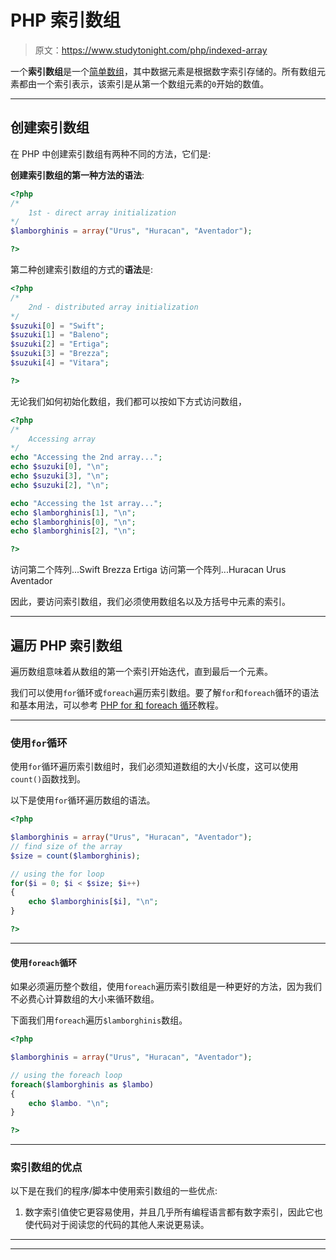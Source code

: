 # PHP 索引数组

> 原文：<https://www.studytonight.com/php/indexed-array>

一个**索引数组**是一个[简单数组](php-arrays)，其中数据元素是根据数字索引存储的。所有数组元素都由一个索引表示，该索引是从第一个数组元素的`0`开始的数值。

* * *

## 创建索引数组

在 PHP 中创建索引数组有两种不同的方法，它们是:

**创建索引数组的第一种方法的语法**:

```php
<?php
/* 
    1st - direct array initialization
*/
$lamborghinis = array("Urus", "Huracan", "Aventador");

?>
```

第二种创建索引数组的方式的**语法**是:

```php
<?php
/* 
    2nd - distributed array initialization
*/
$suzuki[0] = "Swift";
$suzuki[1] = "Baleno";
$suzuki[2] = "Ertiga";
$suzuki[3] = "Brezza";
$suzuki[4] = "Vitara";

?>
```

无论我们如何初始化数组，我们都可以按如下方式访问数组，

```php
<?php
/* 
    Accessing array
*/
echo "Accessing the 2nd array...";
echo $suzuki[0], "\n";
echo $suzuki[3], "\n";
echo $suzuki[2], "\n";

echo "Accessing the 1st array...";
echo $lamborghinis[1], "\n";
echo $lamborghinis[0], "\n";
echo $lamborghinis[2], "\n";

?>
```

访问第二个阵列...Swift Brezza Ertiga 访问第一个阵列...Huracan Urus Aventador

因此，要访问索引数组，我们必须使用数组名以及方括号中元素的索引。

* * *

## 遍历 PHP 索引数组

遍历数组意味着从数组的第一个索引开始迭代，直到最后一个元素。

我们可以使用`for`循环或`foreach`遍历索引数组。要了解`for`和`foreach`循环的语法和基本用法，可以参考 [PHP for 和 foreach 循环](php-for-and-foreach-loop)教程。

* * *

### 使用`for`循环

使用`for`循环遍历索引数组时，我们必须知道数组的大小/长度，这可以使用`count()`函数找到。

以下是使用`for`循环遍历数组的语法。

```php
<?php

$lamborghinis = array("Urus", "Huracan", "Aventador");
// find size of the array
$size = count($lamborghinis);

// using the for loop
for($i = 0; $i < $size; $i++)
{
    echo $lamborghinis[$i], "\n";
}

?>
```

* * *

#### 使用`foreach`循环

如果必须遍历整个数组，使用`foreach`遍历索引数组是一种更好的方法，因为我们不必费心计算数组的大小来循环数组。

下面我们用`foreach`遍历`$lamborghinis`数组。

```php
<?php

$lamborghinis = array("Urus", "Huracan", "Aventador");

// using the foreach loop
foreach($lamborghinis as $lambo)
{
    echo $lambo. "\n";
}

?>
```

* * *

### 索引数组的优点

以下是在我们的程序/脚本中使用索引数组的一些优点:

1.  数字索引值使它更容易使用，并且几乎所有编程语言都有数字索引，因此它也使代码对于阅读您的代码的其他人来说更易读。

* * *

* * *